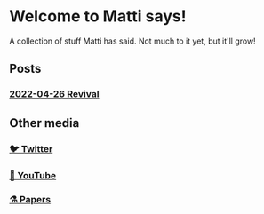 Welcome to Matti says!
===

A collection of stuff Matti has said. Not much to it yet, but it'll grow!

Posts
---
### [2022-04-26 Revival](/posts/2022/04/26/revival.html)

Other media
----

### [🐦 Twitter](https://twitter.com/tritlo)
### [🎥 YouTube](https://www.youtube.com/c/Matth%C3%ADasP%C3%A1llGissurarson/featured)
### [⚗️ Papers](https://mpg.is/)
